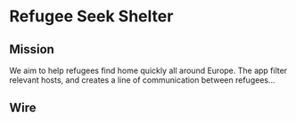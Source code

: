 # Refugee Seek Shelter

## Mission

We aim to help refugees find home quickly all around Europe. The app filter relevant hosts, and creates a line of communication between refugees...


## Wire 
